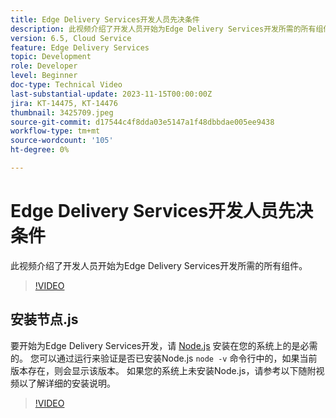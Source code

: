 ```yaml
---
title: Edge Delivery Services开发人员先决条件
description: 此视频介绍了开发人员开始为Edge Delivery Services开发所需的所有组件。
version: 6.5, Cloud Service
feature: Edge Delivery Services
topic: Development
role: Developer
level: Beginner
doc-type: Technical Video
last-substantial-update: 2023-11-15T00:00:00Z
jira: KT-14475, KT-14476
thumbnail: 3425709.jpeg
source-git-commit: d17544c4f8dda03e5147a1f48dbbdae005ee9438
workflow-type: tm+mt
source-wordcount: '105'
ht-degree: 0%

---
```



# Edge Delivery Services开发人员先决条件

此视频介绍了开发人员开始为Edge Delivery Services开发所需的所有组件。

>[!VIDEO](https://video.tv.adobe.com/v/3425709/?learn=on)

## 安装节点.js

要开始为Edge Delivery Services开发，请 [Node.js](https://nodejs.org) 安装在您的系统上的是必需的。 您可以通过运行来验证是否已安装Node.js `node -v` 命令行中的，如果当前版本存在，则会显示该版本。 如果您的系统上未安装Node.js，请参考以下随附视频以了解详细的安装说明。

>[!VIDEO](https://video.tv.adobe.com/v/3425710/?learn=on)
